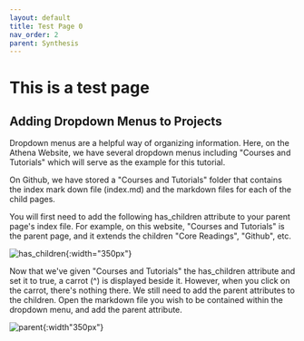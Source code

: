 ```yaml
---
layout: default
title: Test Page 0
nav_order: 2
parent: Synthesis
---
```


# This is a test page


## Adding Dropdown Menus to Projects 
Dropdown menus are a helpful way of organizing information. Here, on the Athena Website, we have several dropdown menus including "Courses and Tutorials" which will serve as the example for this tutorial. 

On Github, we have stored a "Courses and Tutorials" folder that contains the index mark down file (index.md) and the markdown files for each of the child pages. 

You will first need to add the following has_children attribute to your parent page's index file. For example, on this website, "Courses and Tutorials" is the parent page, and it extends the children "Core Readings", "Github", etc. 

![has_children](/images/has_children.png){:width="350px"}

Now that we've given "Courses and Tutorials" the has_children attribute and set it to true, a carrot (^) is displayed beside it. However, when you click on the carrot, there's nothing there. We still need to add the parent attributes to the children. Open the markdown file you wish to be contained within the dropdown menu, and add the parent attribute. 

![parent](/images/parent.png){:width"350px"}
